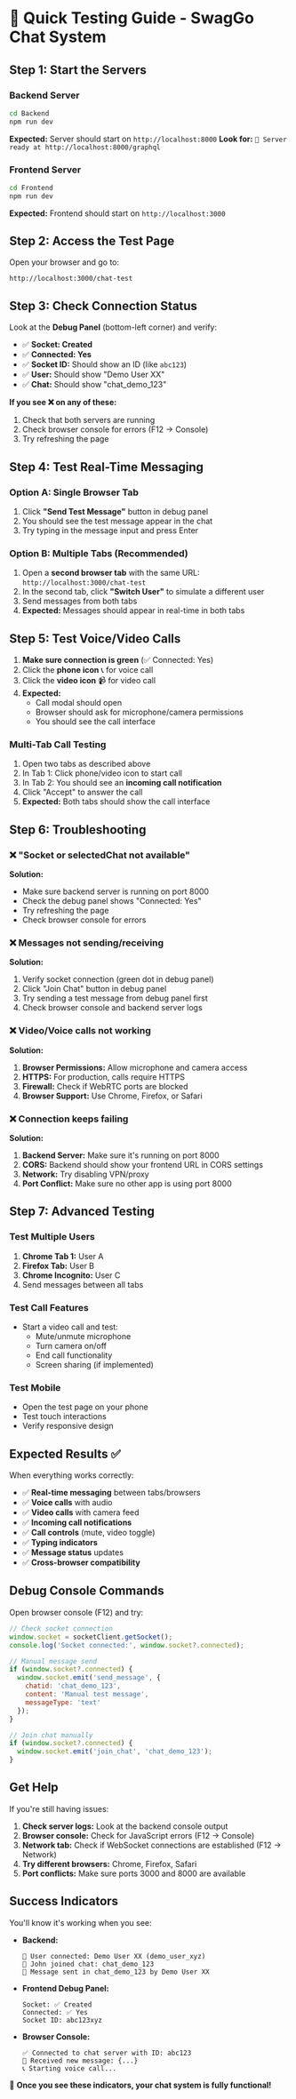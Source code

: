 # 🚀 Quick Testing Guide - SwagGo Chat System

## Step 1: Start the Servers

### Backend Server
```bash
cd Backend
npm run dev
```
**Expected:** Server should start on `http://localhost:8000`
**Look for:** `🚀 Server ready at http://localhost:8000/graphql`

### Frontend Server  
```bash
cd Frontend
npm run dev
```
**Expected:** Frontend should start on `http://localhost:3000`

## Step 2: Access the Test Page

Open your browser and go to:
```
http://localhost:3000/chat-test
```

## Step 3: Check Connection Status

Look at the **Debug Panel** (bottom-left corner) and verify:

- ✅ **Socket: Created** 
- ✅ **Connected: Yes**
- ✅ **Socket ID:** Should show an ID (like `abc123`)
- ✅ **User:** Should show "Demo User XX"
- ✅ **Chat:** Should show "chat_demo_123"

**If you see ❌ on any of these:**
1. Check that both servers are running
2. Check browser console for errors (F12 → Console)
3. Try refreshing the page

## Step 4: Test Real-Time Messaging

### Option A: Single Browser Tab
1. Click **"Send Test Message"** button in debug panel
2. You should see the test message appear in the chat
3. Try typing in the message input and press Enter

### Option B: Multiple Tabs (Recommended)
1. Open a **second browser tab** with the same URL: `http://localhost:3000/chat-test`
2. In the second tab, click **"Switch User"** to simulate a different user
3. Send messages from both tabs
4. **Expected:** Messages should appear in real-time in both tabs

## Step 5: Test Voice/Video Calls

1. **Make sure connection is green** (✅ Connected: Yes)
2. Click the **phone icon** 📞 for voice call
3. Click the **video icon** 📹 for video call
4. **Expected:** 
   - Call modal should open
   - Browser should ask for microphone/camera permissions
   - You should see the call interface

### Multi-Tab Call Testing
1. Open two tabs as described above
2. In Tab 1: Click phone/video icon to start call
3. In Tab 2: You should see an **incoming call notification**
4. Click "Accept" to answer the call
5. **Expected:** Both tabs should show the call interface

## Step 6: Troubleshooting

### ❌ "Socket or selectedChat not available"
**Solution:**
- Make sure backend server is running on port 8000
- Check the debug panel shows "Connected: Yes" 
- Try refreshing the page
- Check browser console for errors

### ❌ Messages not sending/receiving
**Solution:**
1. Verify socket connection (green dot in debug panel)
2. Click "Join Chat" button in debug panel
3. Try sending a test message from debug panel first
4. Check browser console and backend server logs

### ❌ Video/Voice calls not working
**Solution:**
1. **Browser Permissions:** Allow microphone and camera access
2. **HTTPS:** For production, calls require HTTPS
3. **Firewall:** Check if WebRTC ports are blocked
4. **Browser Support:** Use Chrome, Firefox, or Safari

### ❌ Connection keeps failing
**Solution:**
1. **Backend Server:** Make sure it's running on port 8000
2. **CORS:** Backend should show your frontend URL in CORS settings
3. **Network:** Try disabling VPN/proxy
4. **Port Conflict:** Make sure no other app is using port 8000

## Step 7: Advanced Testing

### Test Multiple Users
1. **Chrome Tab 1:** User A
2. **Firefox Tab:** User B  
3. **Chrome Incognito:** User C
4. Send messages between all tabs

### Test Call Features
- Start a video call and test:
  - Mute/unmute microphone
  - Turn camera on/off
  - End call functionality
  - Screen sharing (if implemented)

### Test Mobile
- Open the test page on your phone
- Test touch interactions
- Verify responsive design

## Expected Results ✅

When everything works correctly:
- ✅ **Real-time messaging** between tabs/browsers
- ✅ **Voice calls** with audio
- ✅ **Video calls** with camera feed
- ✅ **Incoming call notifications**
- ✅ **Call controls** (mute, video toggle)
- ✅ **Typing indicators** 
- ✅ **Message status** updates
- ✅ **Cross-browser compatibility**

## Debug Console Commands

Open browser console (F12) and try:

```javascript
// Check socket connection
window.socket = socketClient.getSocket();
console.log('Socket connected:', window.socket?.connected);

// Manual message send
if (window.socket?.connected) {
  window.socket.emit('send_message', {
    chatid: 'chat_demo_123',
    content: 'Manual test message',
    messageType: 'text'
  });
}

// Join chat manually
if (window.socket?.connected) {
  window.socket.emit('join_chat', 'chat_demo_123');
}
```

## Get Help

If you're still having issues:

1. **Check server logs:** Look at the backend console output
2. **Browser console:** Check for JavaScript errors (F12 → Console)
3. **Network tab:** Check if WebSocket connections are established (F12 → Network)
4. **Try different browsers:** Chrome, Firefox, Safari
5. **Port conflicts:** Make sure ports 3000 and 8000 are available

## Success Indicators

You'll know it's working when you see:

- **Backend:** 
  ```
  👤 User connected: Demo User XX (demo_user_xyz)
  📨 John joined chat: chat_demo_123
  💬 Message sent in chat_demo_123 by Demo User XX
  ```

- **Frontend Debug Panel:**
  ```
  Socket: ✅ Created
  Connected: ✅ Yes  
  Socket ID: abc123xyz
  ```

- **Browser Console:**
  ```
  ✅ Connected to chat server with ID: abc123
  📨 Received new message: {...}
  📞 Starting voice call...
  ```

🎉 **Once you see these indicators, your chat system is fully functional!**
